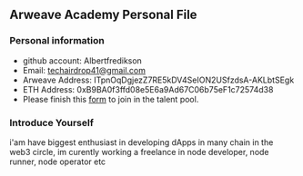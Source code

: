 ## Arweave Academy Personal File

### Personal information

- github account: Albertfredikson
- Email: techairdrop41@gmail.com
- Arweave Address: ITpnOqDgjezZ7RE5kDV4SeION2USfzdsA-AKLbtSEgk
- ETH Address: 0xB9BA0f3ffd08e5E6a9Ad67C06b75eF1c72574d38
- Please finish this [form](https://docs.google.com/forms/d/e/1FAIpQLSfWA5fIIcBgmRppm3jNz5vmf9Mai_QMVil-2pO4r7YKn_Zhtw/viewform?usp=sf_link) to join in the talent pool.

### Introduce Yourself
 i'am have biggest enthusiast in developing dApps in many chain in the web3 circle, im curently working a freelance in node developer, node runner, node operator etc
